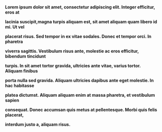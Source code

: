 **Lorem ipsum dolor sit amet, consectetur adipiscing elit. Integer efficitur, eros at**

**lacinia suscipit,magna turpis aliquam est, sit amet aliquam quam libero id mi. Ut vel**

**placerat risus. Sed tempor in ex vitae sodales. Donec et tempor orci. In pharetra**

**viverra sagittis. Vestibulum risus ante, molestie ac eros efficitur, bibendum tincidunt**

**turpis. In sit amet tortor gravida, ultricies ante vitae, varius tortor. Aliquam finibus**

**porta nulla sed gravida. Aliquam ultricies dapibus ante eget molestie. In hac habitasse**

**platea dictumst. Aliquam aliquam enim at massa pharetra, et vestibulum sapien**

**consequat. Donec accumsan quis metus at pellentesque. Morbi quis felis placerat,**

**interdum justo a, aliquam risus.**

